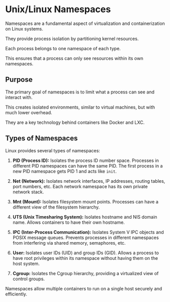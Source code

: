 # Unix/Linux Namespaces

Namespaces are a fundamental aspect of virtualization and containerization on Linux systems.

They provide process isolation by partitioning kernel resources.

Each process belongs to one namespace of each type.

This ensures that a process can only see resources within its own namespaces.

## Purpose

The primary goal of namespaces is to limit what a process can see and interact with.

This creates isolated environments, similar to virtual machines, but with much lower overhead.

They are a key technology behind containers like Docker and LXC.

## Types of Namespaces

Linux provides several types of namespaces:

1.  **PID (Process ID):** Isolates the process ID number space. Processes in different PID namespaces can have the same PID. The first process in a new PID namespace gets PID 1 and acts like `init`.

2.  **Net (Network):** Isolates network interfaces, IP addresses, routing tables, port numbers, etc. Each network namespace has its own private network stack.

3.  **Mnt (Mount):** Isolates filesystem mount points. Processes can have a different view of the filesystem hierarchy.

4.  **UTS (Unix Timesharing System):** Isolates hostname and NIS domain name. Allows containers to have their own hostname.

5.  **IPC (Inter-Process Communication):** Isolates System V IPC objects and POSIX message queues. Prevents processes in different namespaces from interfering via shared memory, semaphores, etc.

6.  **User:** Isolates user IDs (UID) and group IDs (GID). Allows a process to have root privileges within its namespace without having them on the host system.

7.  **Cgroup:** Isolates the Cgroup hierarchy, providing a virtualized view of control groups.

Namespaces allow multiple containers to run on a single host securely and efficiently.